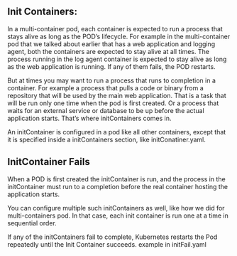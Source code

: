 ## Init Containers:

In a multi-container pod, each container is expected to run a process that stays alive as long as the POD’s lifecycle. 
For example in the multi-container pod that we talked about earlier that has a web application and logging agent, both the containers are expected to stay alive at all times. 
The process running in the log agent container is expected to stay alive as long as the web application is running. If any of them fails, the POD restarts.


But at times you may want to run a process that runs to completion in a container. 
For example a process that pulls a code or binary from a repository that will be used by the main web application. 
That is a task that will be run only one time when the pod is first created. Or a process that waits for an external service or database to be up before the actual application starts. 
That’s where initContainers comes in.


An initContainer is configured in a pod like all other containers, except that it is specified inside a initContainers section, like initConatiner.yaml.

## InitContainer Fails
When a POD is first created the initContainer is run, and the process in the initContainer must run to a completion before the real container hosting the application starts.

You can configure multiple such initContainers as well, like how we did for multi-containers pod. In that case, each init container is run one at a time in sequential order.

If any of the initContainers fail to complete, Kubernetes restarts the Pod repeatedly until the Init Container succeeds.
example in initFail.yaml